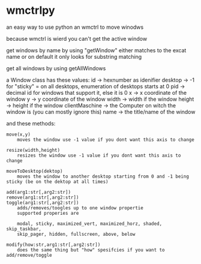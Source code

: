 # wmctrlpy

an easy way to use python an wmctrl to move winodws

because wmctrl is wierd you can't get the active window

get windows by name by using "getWindow"
    either matches to the excat name
    or on default it only looks for substring matching

get all windows by using getAllWindows

a Window class has these values:
    id -> hexnumber as idenifier
    desktop -> -1 for "sticky" = on all desktops, enumeration of desktops starts at 0
    pid -> decimal id for windows that support it, else it is 0
    x -> x coordinate of the window
    y -> y coordinate of the window
    width -> width if the window
    height -> height if the window
    clientMaschine -> the Computer on witch the window is (you can mostly ignore this)
    name -> the title/name of the window

and these methods:

    move(x,y)
        moves the window use -1 value if you dont want this axis to change

    resize(width,height)
        resizes the window use -1 value if you dont want this axis to change
    
    moveToDesktop(dektop)
        moves the window to another desktop starting from 0 and -1 being sticky (be on the dektop at all times)

    add(arg1:str[,arg2:str])
    remove(arg1:str[,arg2:str])
    toggle(arg1:str[,arg2:str])
        adds/removes/toogles up to one window propertie
        supported properies are

        modal, sticky, maximized_vert, maximized_horz, shaded, skip_taskbar, 
        skip_pager, hidden, fullscreen, above, below

    modify(how:str,arg1:str[,arg2:str])
        does the same thing but "how" spesifcies if you want to add/remove/toggle